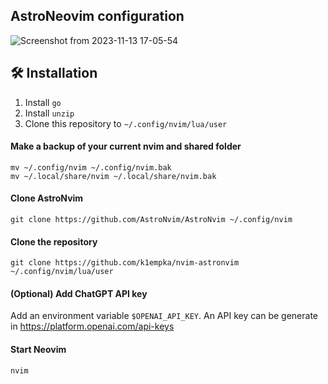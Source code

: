 ## AstroNeovim configuration

![Screenshot from 2023-11-13 17-05-54](https://github.com/k1empka/nvim-astronvim/assets/22158001/65310f97-080a-4e22-bc12-cfe528954dfa)

## 🛠️ Installation

1. Install `go`
2. Install `unzip`
3. Clone this repository to `~/.config/nvim/lua/user`
   
#### Make a backup of your current nvim and shared folder

```shell
mv ~/.config/nvim ~/.config/nvim.bak
mv ~/.local/share/nvim ~/.local/share/nvim.bak
```

#### Clone AstroNvim

```shell
git clone https://github.com/AstroNvim/AstroNvim ~/.config/nvim
```

#### Clone the repository

```shell
git clone https://github.com/k1empka/nvim-astronvim ~/.config/nvim/lua/user
```

#### (Optional) Add ChatGPT API key

Add an environment variable `$OPENAI_API_KEY`. An API key can be generate in https://platform.openai.com/api-keys

#### Start Neovim

```shell
nvim
```
